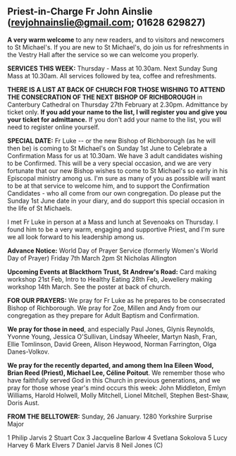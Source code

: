 
## Priest-in-Charge Fr John Ainslie ([revjohnainslie@gmail.com](mailto:revjohnainslie@gmail.com); 01628 629827)

**A very warm welcome** to any new readers, and to visitors and
newcomers to St Michael\'s. If you are new to St Michael\'s, do join us
for refreshments in the Vestry Hall after the service so we can welcome
you properly.

**SERVICES THIS WEEK:** Thursday - Mass at 10.30am. Next Sunday Sung
Mass at 10.30am. All services followed by tea, coffee and refreshments.

**THERE IS A LIST AT BACK OF CHURCH FOR THOSE WISHING TO ATTEND THE
CONSECRATION OF THE NEXT BISHOP OF RICHBOROUGH** in Canterbury Cathedral
on Thursday 27th February at 2.30pm. Admittance by ticket only. **If
you add your name to the list, I will register you and give you your
ticket for admittance.** If you don't add your name to the list, you
will need to register online yourself.

**SPECIAL DATE:** Fr Luke -- or the new Bishop of Richborough (as he will
then be) is coming to St Michael's on Sunday 1st June to Celebrate a
Confirmation Mass for us at 10.30am. We have 3 adult candidates wishing
to be Confirmed. This will be a very special occasion, and we are very
fortunate that our new Bishop wishes to come to St Michael's so early in
his Episcopal ministry among us. I'm sure as many of you as possible
will want to be at that service to welcome him, and to support the
Confirmation Candidates - who all come from our own congregation. Do
please put the Sunday 1st June date in your diary, and do support this
special occasion in the life of St Michaels.

I met Fr Luke in person at a Mass and lunch at Sevenoaks on Thursday. I
found him to be a very warm, engaging and supportive Priest, and I'm
sure we all look forward to his leadership among us.

**Advance Notice:** World Day of Prayer Service (formerly Women's World
Day of Prayer) Friday 7th March 2pm St Nicholas Allington

**Upcoming Events at Blackthorn Trust, St Andrew's Road:** Card making
workshop 21st Feb, Intro to Healthy Eating 28th Feb, Jewellery
making workshop 14th March. See the poster at back of church.

**FOR OUR PRAYERS:** We pray for Fr Luke as he prepares to be
consecrated Bishop of Richborough. We pray for Zoe, Millen and Andy from
our congregation as they prepare for Adult Baptism and Confirmation.

**We pray for those in need**, and especially Paul Jones, Glynis
Reynolds, Yvonne Young, Jessica O'Sullivan, Lindsay Wheeler, Martyn
Nash, Fran, Ellie Tomlinson, David Green, Alison Heywood, Norman
Farrington, Olga Danes-Volkov.

**We pray for the recently departed, and among them Ina Eileen Wood,
Brian Reed (Priest), Michael Lee, Céline Poitout**. We remember those
who have faithfully served God in this Church in previous generations,
and we pray for those whose year's mind occurs this week: John
Middleton, Emlyn Williams, Harold Holwell, Molly Mitchell, Lionel
Mitchell, Stephen Best-Shaw, Doris Aust.

**FROM THE BELLTOWER:** Sunday, 26 January. 1280 Yorkshire Surprise Major

1 Philip Jarvis 2 Stuart Cox 3 Jacqueline Barlow 4 Svetlana Sokolova 5 Lucy Harvey 6 Mark Elvers 7 Daniel Jarvis 8 Neil Jones (C)
